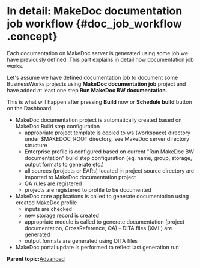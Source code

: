 # In detail: MakeDoc documentation job workflow {#doc_job_workflow .concept}

Each documentation on MakeDoc server is generated using some job we have previously defined. This part explains in detail how documentation job works.

Let's assume we have defined documentation job to document some BusinessWorks projects using **MakeDoc documentation job** project and have added at least one step **Run MakeDoc BW documentation**.

This is what will happen after pressing **Build** now or **Schedule build** button on the Dashboard:

-   MakeDoc documentation project is automatically created based on MakeDoc Build step configuration
    -   appropriate project template is copied to ws \(workspace\) directory under $MAKEDOC\_ROOT directory, see MakeDoc server directory structure
    -   Enterprise profile is configured based on current "Run MakeDoc BW documentation" build step configuration \(eg. name, group, storage, output formats to generate etc.\)
    -   all sources \(projects or EARs\) located in project source directory are imported to MakeDoc documentation project
    -   QA rules are registered
    -   projects are registered to profile to be documented
-   MakeDoc core applications is called to generate documentation using created MakeDoc profile
    -   inputs are checked
    -   new storage record is created
    -   appropriate module is called to generate documentation \(project documentation, CrossReference, QA\) - DITA files \(XML\) are generated
    -   output formats are generated using DITA files
-   MakeDoc portal update is performed to reflect last generation run

**Parent topic:**[Advanced](../../jenkins/advanced/advanced.md)

